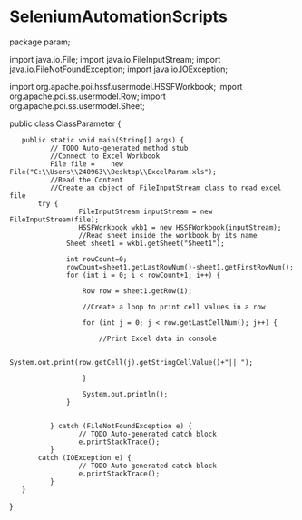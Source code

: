 # SeleniumAutomationScripts
package param;

import java.io.File;
import java.io.FileInputStream;
import java.io.FileNotFoundException;
import java.io.IOException;

import org.apache.poi.hssf.usermodel.HSSFWorkbook;
import org.apache.poi.ss.usermodel.Row;
import org.apache.poi.ss.usermodel.Sheet;

public class ClassParameter {

       public static void main(String[] args) {
              // TODO Auto-generated method stub
              //Connect to Excel Workbook
              File file =    new File("C:\\Users\\240963\\Desktop\\ExcelParam.xls");
              //Read the Content
              //Create an object of FileInputStream class to read excel file
           try {
                     FileInputStream inputStream = new FileInputStream(file);                 
                     HSSFWorkbook wkb1 = new HSSFWorkbook(inputStream);
                     //Read sheet inside the workbook by its name
                  Sheet sheet1 = wkb1.getSheet("Sheet1");
                 
                  int rowCount=0;
                  rowCount=sheet1.getLastRowNum()-sheet1.getFirstRowNum();
                  for (int i = 0; i < rowCount+1; i++) {

                      Row row = sheet1.getRow(i);
                    
                      //Create a loop to print cell values in a row

                      for (int j = 0; j < row.getLastCellNum(); j++) {

                          //Print Excel data in console

                          System.out.print(row.getCell(j).getStringCellValue()+"|| ");

                      }

                      System.out.println();
                  } 


              } catch (FileNotFoundException e) {
                     // TODO Auto-generated catch block
                     e.printStackTrace();
              }
           catch (IOException e) {
                     // TODO Auto-generated catch block
                     e.printStackTrace();
              }
       }

}
